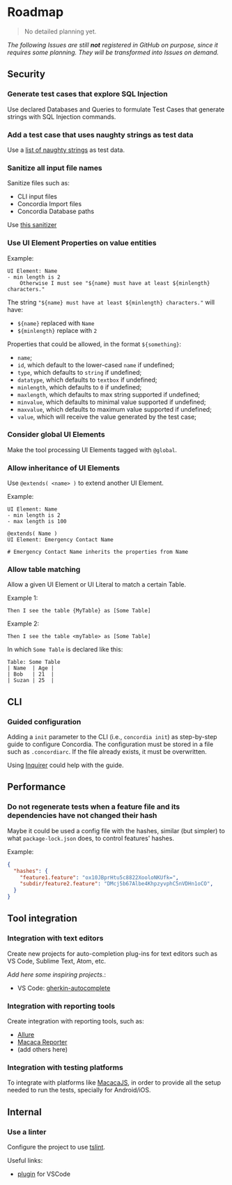 # Roadmap

> No detailed planning yet.

*The following Issues are still **not** registered in GitHub on purpose, since it requires some planning. They will be transformed into Issues on demand.*


## Security

### Generate test cases that explore SQL Injection

Use declared Databases and Queries to formulate Test Cases that generate strings with SQL Injection commands.

### Add a test case that uses naughty strings as test data

Use a [list of naughty strings](https://github.com/minimaxir/big-list-of-naughty-strings) as test data.

### Sanitize all input file names

Sanitize files such as:
- CLI input files
- Concordia Import files
- Concordia Database paths

Use [this sanitizer](https://github.com/parshap/node-sanitize-filename)


### Use UI Element Properties on value entities

Example:
```concordia
UI Element: Name
- min length is 2
    Otherwise I must see "${name} must have at least ${minlength} characters."
```

The string `"${name} must have at least ${minlength} characters."` will have:
- `${name}` replaced with `Name`
- `${minlength}` replace with `2`

Properties that could be allowed, in the format `${something}`:
- `name`;
- `id`, which default to the lower-cased `name` if undefined;
- `type`, which defaults to `string` if undefined;
- `datatype`, which defaults to `textbox` if undefined;
- `minlength`, which defaults to `0` if undefined;
- `maxlength`, which defaults to max string supported if undefined;
- `minvalue`, which defaults to minimal value supported if undefined;
- `maxvalue`, which defaults to maximum value supported if undefined;
- `value`, which will receive the value generated by the test case;


### Consider global UI Elements

Make the tool processing UI Elements tagged with `@global`.


### Allow inheritance of UI Elements

Use `@extends( <name> )` to extend another UI Element.

Example:
```concordia
UI Element: Name
- min length is 2
- max length is 100

@extends( Name )
UI Element: Emergency Contact Name

# Emergency Contact Name inherits the properties from Name
```

### Allow table matching

Allow a given UI Element or UI Literal to match a certain Table.

Example 1:
```concordia
Then I see the table {MyTable} as [Some Table]
```
Example 2:
```concordia
Then I see the table <myTable> as [Some Table]
```

In which `Some Table` is declared like this:
```concordia
Table: Some Table
| Name  | Age |
| Bob   | 21  |
| Suzan | 25  |
```


## CLI

### Guided configuration

Adding a `init` parameter to the CLI (i.e., `concordia init`) as step-by-step guide to configure Concordia. The configuration must be stored in a file such as `.concordiarc`. If the file already exists, it must be overwritten.

Using [Inquirer](https://github.com/SBoudrias/Inquirer.js) could help with the guide.


## Performance

### Do not regenerate tests when a feature file and its dependencies have not changed their hash

Maybe it could be used a config file with the hashes, similar (but simpler) to what `package-lock.json` does, to control features' hashes.

Example:
```json
{
  "hashes": {
    "feature1.feature": "ox10JBprHtu5c8822XooloNKUfk=",
    "subdir/feature2.feature": "DMcj5b67Albe4KhpzyvphC5nVDHn1oCO",
  }
}
```


## Tool integration

### Integration with text editors

Create new projects for auto-completion plug-ins for text editors such as VS Code, Sublime Text, Atom, etc.

*Add here some inspiring projects.*:
- VS Code: [gherkin-autocomplete](https://github.com/silverbulleters/gherkin-autocomplete)


### Integration with reporting tools

Create integration with reporting tools, such as:
- [Allure](https://github.com/allure-framework/allure2/)
- [Macaca Reporter](https://github.com/macacajs/macaca-reporter)
- (add others here)

### Integration with testing platforms

To integrate with platforms like [MacacaJS](https://macacajs.com/), in order to provide all the setup needed to run the tests, specially for Android/iOS.


## Internal

### Use a linter

Configure the project to use [tslint](https://github.com/palantir/tslint).

Useful links:
- [plugin](https://marketplace.visualstudio.com/items?itemName=eg2.tslint) for VSCode

